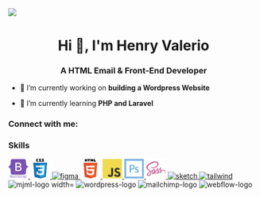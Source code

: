 <img src="https://qph.cf2.quoracdn.net/main-qimg-fa7b4bdc3b2f73e749e5c2c646d4ae13">

<h1 align="center">Hi 👋, I'm Henry Valerio</h1>
<h3 align="center">A HTML Email & Front-End Developer</h3>

- 🔭 I’m currently working on **building a Wordpress Website**

- 🌱 I’m currently learning **PHP and Laravel**

<h3 align="left">Connect with me:</h3>
<p align="left">
</p>

<h3 align="left">Skills</h3>
<p align="left"> <a href="https://getbootstrap.com" target="_blank" rel="noreferrer"> <img src="https://raw.githubusercontent.com/devicons/devicon/master/icons/bootstrap/bootstrap-plain-wordmark.svg" alt="bootstrap" width="40" height="40"/> </a> <a href="https://www.w3schools.com/css/" target="_blank" rel="noreferrer"> <img src="https://raw.githubusercontent.com/devicons/devicon/master/icons/css3/css3-original-wordmark.svg" alt="css3" width="40" height="40"/> </a> <a href="https://www.figma.com/" target="_blank" rel="noreferrer"> <img src="https://www.vectorlogo.zone/logos/figma/figma-icon.svg" alt="figma" width="40" height="40"/> </a> <a href="https://www.w3.org/html/" target="_blank" rel="noreferrer"> <img src="https://raw.githubusercontent.com/devicons/devicon/master/icons/html5/html5-original-wordmark.svg" alt="html5" width="40" height="40"/> </a> <a href="https://developer.mozilla.org/en-US/docs/Web/JavaScript" target="_blank" rel="noreferrer"> <img src="https://raw.githubusercontent.com/devicons/devicon/master/icons/javascript/javascript-original.svg" alt="javascript" width="40" height="40"/> </a> <a href="https://www.photoshop.com/en" target="_blank" rel="noreferrer"> <img src="https://raw.githubusercontent.com/devicons/devicon/master/icons/photoshop/photoshop-line.svg" alt="photoshop" width="40" height="40"/> </a> <a href="https://sass-lang.com" target="_blank" rel="noreferrer"> <img src="https://raw.githubusercontent.com/devicons/devicon/master/icons/sass/sass-original.svg" alt="sass" width="40" height="40"/> </a> <a href="https://www.sketch.com/" target="_blank" rel="noreferrer"> <img src="https://www.vectorlogo.zone/logos/sketchapp/sketchapp-icon.svg" alt="sketch" width="40" height="40"/> </a> <a href="https://tailwindcss.com/" target="_blank" rel="noreferrer"> <img src="https://www.vectorlogo.zone/logos/tailwindcss/tailwindcss-icon.svg" alt="tailwind" width="40" height="40"/> </a>
 <img src="https://pbs.twimg.com/profile_images/692996405607190528/VwZquHQK_400x400.png" alt="mjml-logo width="40" height="40">
 <img src="https://encrypted-tbn0.gstatic.com/images?q=tbn:ANd9GcRj4Pqbrzay5wDVU9YpnxF7EbKqcOPq_HUkcdQd8jZ-WhVM4Vk4pg-sOcT0rO0uegfJCI0&usqp=CAU" 
 alt="wordpress-logo" width="80" height="40">
 <img src="https://mailchimp.com//email-design-guide/images/share-1a1fdf04.png" alt="mailchimp-logo" width="80" height="40"> 
 <img src="https://www.daily.co/blog/content/images/2020/08/image-blogpost-webflow-directory@2x.jpg" alt="webflow-logo" width="80" height="40"                                                                                                                   
</p>






